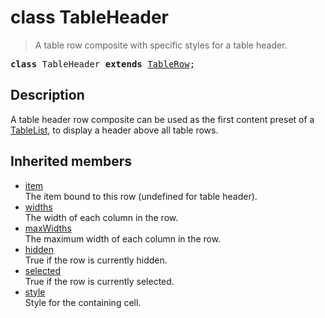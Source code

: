 # class TableHeader

> A table row composite with specific styles for a table header.

<pre class="docgen_signature"><b>class</b> TableHeader <b>extends</b> <a href="TableRow.md">TableRow</a>;</pre>

## Description

A table header row composite can be used as the first content preset of a [TableList](TableList.md), to display a header above all table rows.

## Inherited members

- [<!--{ref:property}-->item](TableRow_item.md) \
    The item bound to this row (undefined for table header).
- [<!--{ref:property}-->widths](TableRow_base_widths.md) \
    The width of each column in the row.
- [<!--{ref:property}-->maxWidths](TableRow_base_maxWidths.md) \
    The maximum width of each column in the row.
- [<!--{ref:property}-->hidden](TableRow_base_hidden.md) \
    True if the row is currently hidden.
- [<!--{ref:property}-->selected](TableRow_base_selected.md) \
    True if the row is currently selected.
- [<!--{ref:property}-->style](TableRow_base_style.md) \
    Style for the containing cell.